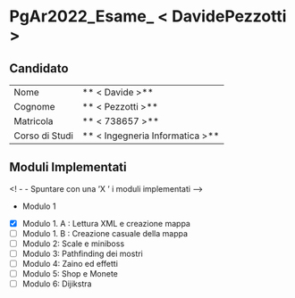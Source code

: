# PgAr2022_Esame_ < DavidePezzotti >
## Candidato

| | |
| -------------- | --------------- |
| Nome | ** < Davide >** |
| Cognome | ** < Pezzotti >** |
| Matricola | ** < 738657 >** |
| Corso di Studi | ** < Ingegneria Informatica >** |

## Moduli Implementati

<! - - Spuntare con una ’X ’ i moduli implementati -->

- Modulo 1
- [X] Modulo 1. A : Lettura XML e creazione mappa
- [ ] Modulo 1. B : Creazione casuale della mappa
- [ ] Modulo 2: Scale e miniboss
- [ ] Modulo 3: Pathfinding dei mostri
- [ ] Modulo 4: Zaino ed effetti
- [ ] Modulo 5: Shop e Monete
- [ ] Modulo 6: Dijikstra